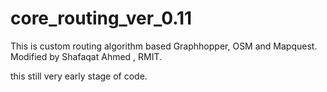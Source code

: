 # core_routing_ver_0.11
This is custom routing algorithm based Graphhopper, OSM and  Mapquest. Modified by Shafaqat Ahmed , RMIT.

this still very early stage of code.


